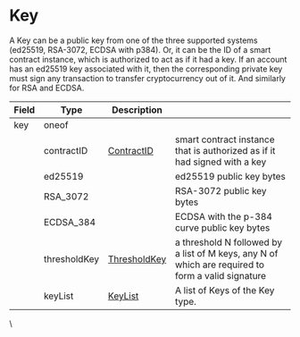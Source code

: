 # Key

A Key can be a public key from one of the three supported systems (ed25519, RSA-3072, ECDSA with p384). Or, it can be the ID of a smart contract instance, which is authorized to act as if it had a key. If an account has an ed25519 key associated with it, then the corresponding private key must sign any transaction to transfer cryptocurrency out of it. And similarly for RSA and ECDSA.

| Field | Type         | Description                       | ​                                                                                                 |
| ----- | ------------ | --------------------------------- | ------------------------------------------------------------------------------------------------- |
| key   | oneof        | ​                                 | ​                                                                                                 |
| ​     | contractID   | ​[ContractID](contractid.md)​     | smart contract instance that is authorized as if it had signed with a key                         |
| ​     | ed25519      | ​                                 | ed25519 public key bytes                                                                          |
| ​     | RSA\_3072    | ​                                 | RSA-3072 public key bytes                                                                         |
| ​     | ECDSA\_384   | ​                                 | ECDSA with the p-384 curve public key bytes                                                       |
| ​     | thresholdKey | ​[ThresholdKey](thresholdkey.md)​ | a threshold N followed by a list of M keys, any N of which are required to form a valid signature |
| ​     | keyList      | [​KeyList​](keylist.md)           | A list of Keys of the Key type.                                                                   |

\
